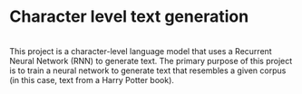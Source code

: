 # Character level text generation
<br>
This project is a character-level language model that uses a Recurrent Neural Network (RNN) to generate text. The primary purpose of this project is to train a neural network to generate text that resembles a given corpus (in this case, text from a Harry Potter book). 
